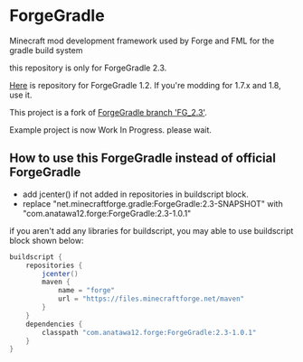 ForgeGradle
===========

Minecraft mod development framework used by Forge and FML for the gradle build system

this repository is only for ForgeGradle 2.3.

[Here](https://github.com/anatawa12/ForgeGradle-1.2) is repository for ForgeGradle 1.2. If you're modding for 1.7.x and 1.8, use it.

This project is a fork of [ForgeGradle branch 'FG_2.3'](https://github.com/MinecraftForge/ForgeGradle/tree/FG_2.3).

<!-- [Example project found here](https://github.com/anatawa12/ForgeGradle-example) -->

Example project is now Work In Progress. please wait.

## How to use this ForgeGradle instead of official ForgeGradle

- add jcenter() if not added in repositories in buildscript block.
- replace "net.minecraftforge.gradle:ForgeGradle:2.3-SNAPSHOT" with "com.anatawa12.forge:ForgeGradle:2.3-1.0.1"

if you aren't add any libraries for buildscript, you may able to use buildscript block shown below:

```groovy
buildscript {
    repositories {
        jcenter()
        maven {
            name = "forge"
            url = "https://files.minecraftforge.net/maven"
        }
    }
    dependencies {
        classpath "com.anatawa12.forge:ForgeGradle:2.3-1.0.1"
    }
}
```
